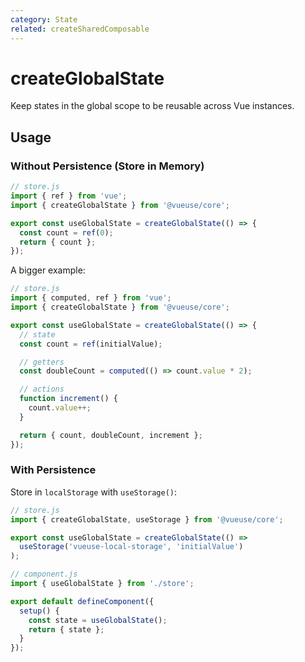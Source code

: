 ```yaml
---
category: State
related: createSharedComposable
---
```


# createGlobalState

Keep states in the global scope to be reusable across Vue instances.

## Usage

### Without Persistence (Store in Memory)

```js
// store.js
import { ref } from 'vue';
import { createGlobalState } from '@vueuse/core';

export const useGlobalState = createGlobalState(() => {
  const count = ref(0);
  return { count };
});
```

A bigger example:

```js
// store.js
import { computed, ref } from 'vue';
import { createGlobalState } from '@vueuse/core';

export const useGlobalState = createGlobalState(() => {
  // state
  const count = ref(initialValue);

  // getters
  const doubleCount = computed(() => count.value * 2);

  // actions
  function increment() {
    count.value++;
  }

  return { count, doubleCount, increment };
});
```

### With Persistence

Store in `localStorage` with `useStorage()`:

```js
// store.js
import { createGlobalState, useStorage } from '@vueuse/core';

export const useGlobalState = createGlobalState(() =>
  useStorage('vueuse-local-storage', 'initialValue')
);
```

```js
// component.js
import { useGlobalState } from './store';

export default defineComponent({
  setup() {
    const state = useGlobalState();
    return { state };
  }
});
```
